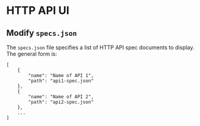 # HTTP API UI

## Modify `specs.json`

The `specs.json` file specifies a list of HTTP API spec documents to display. The general form is:

	[
		{
			"name": "Name of API 1",
			"path": "api1-spec.json"
		},
		{
			"name": "Name of API 2",
			"path": "api2-spec.json"
		},
		...
	]

